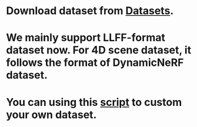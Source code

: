 # Download dataset from [Datasets](https://drive.google.com/drive/folders/1KUIFMgvHeZtKIML-hzzBIjZ-3Kxo4JGt?usp=drive_link).

# We mainly support LLFF-format dataset now. For 4D scene dataset, it follows the format of DynamicNeRF dataset.

# You can using this [script](https://github.com/fyusion/llff) to custom your own dataset.
